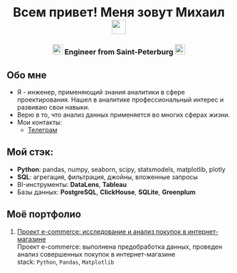 <h1 align="center"> Всем привет! Меня зовут Михаил
<img src="https://github.com/blackcater/blackcater/raw/main/images/Hi.gif" height="32"/></h1>
<h3 align="center"> <img src="https://em-content.zobj.net/source/apple/391/sparkles_2728.png" height="23"/> Engineer from Saint-Peterburg <img src="https://em-content.zobj.net/source/apple/391/sparkles_2728.png" height="23"/> </h3>

## Обо мне
- Я - инженер, применяющий знания аналитики в сфере проектирования. Нашел в аналитике профессиональный интерес и развиваю свои навыки.
- Верю в то, что анализ данных применяется во многих сферах жизни.
- Мои контакты:
    - [Телеграм](https://t.me/milu098)

## Мой стэк:
- **Python**: pandas, numpy, seaborn, scipy, statsmodels, matplotlib, plotly
- **SQL**: агрегация, фильтрация, джойны, вложенные запросы
- BI-инструменты: **DataLens**, **Tableau**
- Базы данных: **PostgreSQL**, **ClickHouse**, **SQLite**, **Greenplum**

## Моё портфолио

1. [Проект e-commerce: исследование и анализ покупок в интернет-магазине](https://github.com/milu098/pet_projects/blob/main/Project_First.ipynb)<br />
   Проект e-commerce: выполнена предобработка данных, проведен анализ совершенных покупок в интернет-магазине <br />
   stack: `Python`, `Pandas`, `Matplotlib` <br />
